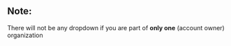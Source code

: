 <!-- usedin: [ _general/account] - post: -->

## Note:

There will not be any dropdown if you are part of **only one** (account owner) organization 



